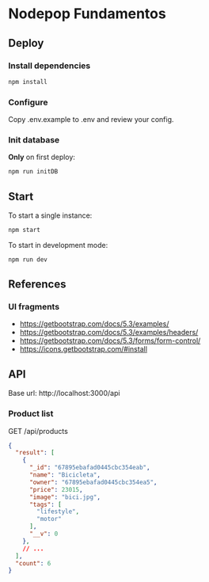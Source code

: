 # Nodepop Fundamentos

## Deploy

### Install dependencies

```sh
npm install
```

### Configure

Copy .env.example to .env and review your config.

### Init database

**Only** on first deploy:

```sh
npm run initDB
```

## Start

To start a single instance:

```sh
npm start
```

To start in development mode:

```sh
npm run dev
```

## References

### UI fragments

- https://getbootstrap.com/docs/5.3/examples/
- https://getbootstrap.com/docs/5.3/examples/headers/
- https://getbootstrap.com/docs/5.3/forms/form-control/
- https://icons.getbootstrap.com/#install

## API

Base url: http://localhost:3000/api

### Product list

GET /api/products

``` json
{
  "result": [
    {
      "_id": "67895ebafad0445cbc354eab",
      "name": "Bicicleta",
      "owner": "67895ebafad0445cbc354ea5",
      "price": 23015,
      "image": "bici.jpg",
      "tags": [
        "lifestyle",
        "motor"
      ],
      "__v": 0
    },
    // ...
  ],
  "count": 6
}
```